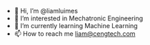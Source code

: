 - 👋 Hi, I’m @liamluimes
- 👀 I’m interested in Mechatronic Engineering 
- 🌱 I’m currently learning Machine Learning 
- 📫 How to reach me liam@cengtech.com

<!---
liamluimes/liamluimes is a ✨ special ✨ repository because its `README.md` (this file) appears on your GitHub profile.
You can click the Preview link to take a look at your changes.
--->

